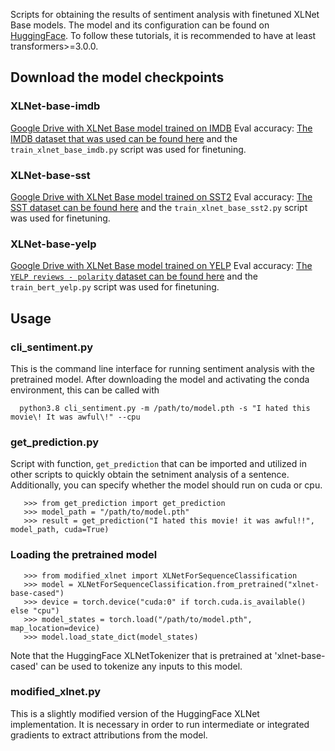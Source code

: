 Scripts for obtaining the results of sentiment analysis with finetuned XLNet Base models.  The model and its configuration can be found on [HuggingFace](https://huggingface.co/transformers/model_doc/xlnet.html).  To follow these tutorials, it is recommended to have at least transformers>=3.0.0.

## Download the model checkpoints
### XLNet-base-imdb
[Google Drive with XLNet Base model trained on IMDB]()
Eval accuracy: 
[The IMDB dataset that was used can be found here](https://drive.google.com/drive/folders/1CUBHa8Ct_G13bTcKlMiKg2cRNnuBECs5) and the `train_xlnet_base_imdb.py` script was used for finetuning.

### XLNet-base-sst
[Google Drive with XLNet Base model trained on SST2]()
Eval accuracy: 
[The SST dataset can be found here](https://nlp.stanford.edu/sentiment/) and the `train_xlnet_base_sst2.py` script was used for finetuning.

### XLNet-base-yelp
[Google Drive with XLNet Base model trained on YELP]()
Eval accuracy: 
[The `YELP reviews - polarity` dataset can be found here](https://course.fast.ai/datasets/) and the `train_bert_yelp.py` script was used for finetuning.

## Usage

### cli_sentiment.py
This is the command line interface for running sentiment analysis with the pretrained model.
After downloading the model and activating the conda environment, this can be called with

      python3.8 cli_sentiment.py -m /path/to/model.pth -s "I hated this movie\! It was awful\!" --cpu

### get_prediction.py
Script with function, `get_prediction` that can be imported and utilized in other scripts to quickly obtain the setniment analysis of a sentence.
Additionally, you can specify whether the model should run on cuda or cpu.

       >>> from get_prediction import get_prediction
       >>> model_path = "/path/to/model.pth"
       >>> result = get_prediction("I hated this movie! it was awful!!", model_path, cuda=True)

### Loading the pretrained model

       >>> from modified_xlnet import XLNetForSequenceClassification
       >>> model = XLNetForSequenceClassification.from_pretrained("xlnet-base-cased")
       >>> device = torch.device("cuda:0" if torch.cuda.is_available() else "cpu")
       >>> model_states = torch.load("/path/to/model.pth", map_location=device)
       >>> model.load_state_dict(model_states)

Note that the HuggingFace XLNetTokenizer that is pretrained at 'xlnet-base-cased' can be used to tokenize any inputs to this model.

### modified_xlnet.py
This is a slightly modified version of the HuggingFace XLNet implementation. It is necessary in order to run intermediate or integrated gradients to extract attributions from the model.